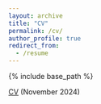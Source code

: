 ```yaml
---
layout: archive
title: "CV"
permalink: /cv/
author_profile: true
redirect_from:
  - /resume
---
```


{% include base_path %}

<a href="http://thomasklbg.github.io/files/CV.pdf" target="_blank">CV</a> (November 2024)